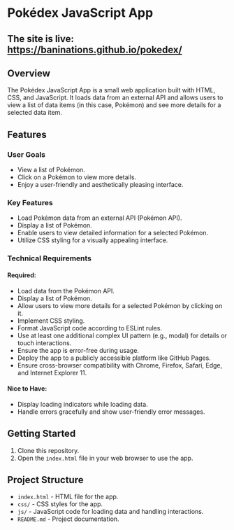 # Pokédex JavaScript App
## The site is live: https://baninations.github.io/pokedex/
## Overview

The Pokédex JavaScript App is a small web application built with HTML, CSS, and JavaScript. It loads data from an external API and allows users to view a list of data items (in this case, Pokémon) and see more details for a selected data item.

## Features

### User Goals

- View a list of Pokémon.
- Click on a Pokémon to view more details.
- Enjoy a user-friendly and aesthetically pleasing interface.

### Key Features

- Load Pokémon data from an external API (Pokémon API).
- Display a list of Pokémon.
- Enable users to view detailed information for a selected Pokémon.
- Utilize CSS styling for a visually appealing interface.

### Technical Requirements

#### Required:

- Load data from the Pokémon API.
- Display a list of Pokémon.
- Allow users to view more details for a selected Pokémon by clicking on it.
- Implement CSS styling.
- Format JavaScript code according to ESLint rules.
- Use at least one additional complex UI pattern (e.g., modal) for details or touch interactions.
- Ensure the app is error-free during usage.
- Deploy the app to a publicly accessible platform like GitHub Pages.
- Ensure cross-browser compatibility with Chrome, Firefox, Safari, Edge, and Internet Explorer 11.

#### Nice to Have:

- Display loading indicators while loading data.
- Handle errors gracefully and show user-friendly error messages.

## Getting Started

1. Clone this repository.
2. Open the `index.html` file in your web browser to use the app.

## Project Structure

- `index.html` - HTML file for the app.
- `css/` - CSS styles for the app.
- `js/` - JavaScript code for loading data and handling interactions.
- `README.md` - Project documentation.

